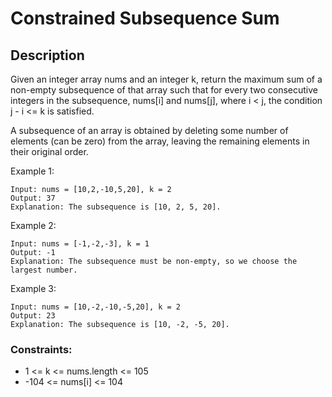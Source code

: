 # Constrained Subsequence Sum

## Description

Given an integer array nums and an integer k, return the maximum sum of a non-empty subsequence of that array such that for every two consecutive integers in the subsequence, nums[i] and nums[j], where i < j, the condition j - i <= k is satisfied.

A subsequence of an array is obtained by deleting some number of elements (can be zero) from the array, leaving the remaining elements in their original order.

 
Example 1:
<!-- ![Alt](https://assets.leetcode.com/uploads/2021/08/24/two-palindromic-subsequences.png) -->

```
Input: nums = [10,2,-10,5,20], k = 2
Output: 37
Explanation: The subsequence is [10, 2, 5, 20].
```

Example 2:

```
Input: nums = [-1,-2,-3], k = 1
Output: -1
Explanation: The subsequence must be non-empty, so we choose the largest number.
```

Example 3:
```
Input: nums = [10,-2,-10,-5,20], k = 2
Output: 23
Explanation: The subsequence is [10, -2, -5, 20].
```

### Constraints:

- 1 <= k <= nums.length <= 105
- -104 <= nums[i] <= 104